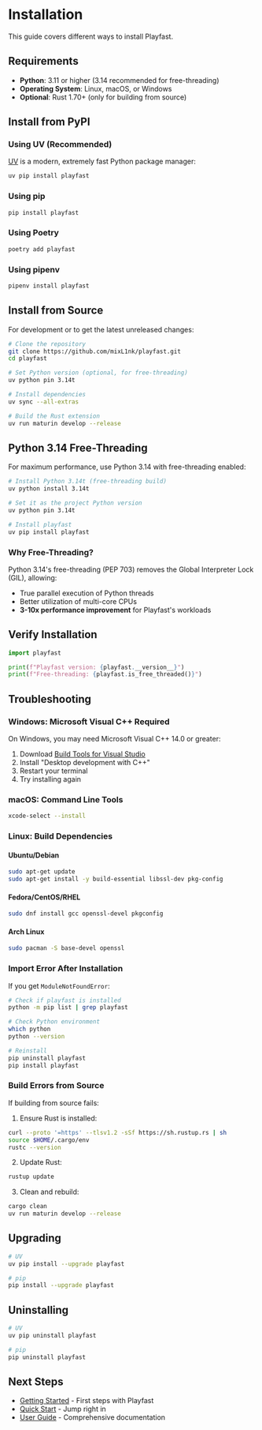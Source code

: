 # Installation

This guide covers different ways to install Playfast.

## Requirements

- **Python**: 3.11 or higher (3.14 recommended for free-threading)
- **Operating System**: Linux, macOS, or Windows
- **Optional**: Rust 1.70+ (only for building from source)

## Install from PyPI

### Using UV (Recommended)

[UV](https://github.com/astral-sh/uv) is a modern, extremely fast Python package manager:

```bash
uv pip install playfast
```

### Using pip

```bash
pip install playfast
```

### Using Poetry

```bash
poetry add playfast
```

### Using pipenv

```bash
pipenv install playfast
```

## Install from Source

For development or to get the latest unreleased changes:

```bash
# Clone the repository
git clone https://github.com/mixL1nk/playfast.git
cd playfast

# Set Python version (optional, for free-threading)
uv python pin 3.14t

# Install dependencies
uv sync --all-extras

# Build the Rust extension
uv run maturin develop --release
```

## Python 3.14 Free-Threading

For maximum performance, use Python 3.14 with free-threading enabled:

```bash
# Install Python 3.14t (free-threading build)
uv python install 3.14t

# Set it as the project Python version
uv python pin 3.14t

# Install playfast
uv pip install playfast
```

### Why Free-Threading?

Python 3.14's free-threading (PEP 703) removes the Global Interpreter Lock (GIL), allowing:

- True parallel execution of Python threads
- Better utilization of multi-core CPUs
- **3-10x performance improvement** for Playfast's workloads

## Verify Installation

```python
import playfast

print(f"Playfast version: {playfast.__version__}")
print(f"Free-threading: {playfast.is_free_threaded()}")
```

## Troubleshooting

### Windows: Microsoft Visual C++ Required

On Windows, you may need Microsoft Visual C++ 14.0 or greater:

1. Download [Build Tools for Visual Studio](https://visualstudio.microsoft.com/downloads/)
1. Install "Desktop development with C++"
1. Restart your terminal
1. Try installing again

### macOS: Command Line Tools

```bash
xcode-select --install
```

### Linux: Build Dependencies

#### Ubuntu/Debian

```bash
sudo apt-get update
sudo apt-get install -y build-essential libssl-dev pkg-config
```

#### Fedora/CentOS/RHEL

```bash
sudo dnf install gcc openssl-devel pkgconfig
```

#### Arch Linux

```bash
sudo pacman -S base-devel openssl
```

### Import Error After Installation

If you get `ModuleNotFoundError`:

```bash
# Check if playfast is installed
python -m pip list | grep playfast

# Check Python environment
which python
python --version

# Reinstall
pip uninstall playfast
pip install playfast
```

### Build Errors from Source

If building from source fails:

1. Ensure Rust is installed:

```bash
curl --proto '=https' --tlsv1.2 -sSf https://sh.rustup.rs | sh
source $HOME/.cargo/env
rustc --version
```

2. Update Rust:

```bash
rustup update
```

3. Clean and rebuild:

```bash
cargo clean
uv run maturin develop --release
```

## Upgrading

```bash
# UV
uv pip install --upgrade playfast

# pip
pip install --upgrade playfast
```

## Uninstalling

```bash
# UV
uv pip uninstall playfast

# pip
pip uninstall playfast
```

## Next Steps

- [Getting Started](getting_started.md) - First steps with Playfast
- [Quick Start](quick_start.md) - Jump right in
- [User Guide](guides/overview.md) - Comprehensive documentation
